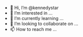 - 👋 Hi, I’m @kennedystar
- 👀 I’m interested in ...
- 🌱 I’m currently learning ...
- 💞️ I’m looking to collaborate on ...
- 📫 How to reach me ...

<!---
kennedystar/kennedystar is a ✨ special ✨ repository because its `README.md` (this file) appears on your GitHub profile.
You can click the Preview link to take a look at your changes.
--->

